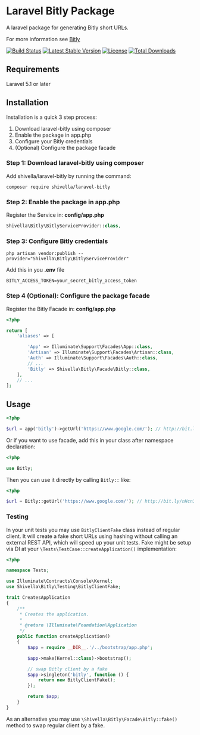 Laravel Bitly Package
=====================

A laravel package for generating Bitly short URLs.

For more information see [Bitly](https://bitly.com/)

[![Build Status](https://github.com/Shivella/laravel-bitly/actions/workflows/tests.yml/badge.svg?branch=master)](https://github.com/Shivella/laravel-bitly/actions) [![Latest Stable Version](https://poser.pugx.org/shivella/laravel-bitly/v/stable)](https://packagist.org/packages/shivella/laravel-bitly) [![License](https://poser.pugx.org/shivella/laravel-bitly/license)](https://packagist.org/packages/shivella/laravel-bitly) [![Total Downloads](https://poser.pugx.org/shivella/laravel-bitly/downloads)](https://packagist.org/packages/shivella/laravel-bitly)

## Requirements ##

Laravel 5.1 or later


Installation
------------
Installation is a quick 3 step process:

1. Download laravel-bitly using composer
2. Enable the package in app.php
3. Configure your Bitly credentials
4. (Optional) Configure the package facade

### Step 1: Download laravel-bitly using composer

Add shivella/laravel-bitly by running the command:

```
composer require shivella/laravel-bitly
```

### Step 2: Enable the package in app.php

Register the Service in: **config/app.php**

``` php
Shivella\Bitly\BitlyServiceProvider::class,
````

### Step 3: Configure Bitly credentials

```
php artisan vendor:publish --provider="Shivella\Bitly\BitlyServiceProvider"
```

Add this in you **.env** file

```
BITLY_ACCESS_TOKEN=your_secret_bitly_access_token
```

### Step 4 (Optional): Configure the package facade

Register the Bitly Facade in: **config/app.php**

```php
<?php

return [
    'aliases' => [

        'App' => Illuminate\Support\Facades\App::class,
        'Artisan' => Illuminate\Support\Facades\Artisan::class,
        'Auth' => Illuminate\Support\Facades\Auth::class,
        // ...
        'Bitly' => Shivella\Bitly\Facade\Bitly::class,
    ],
    // ...
];
````

Usage
-----

```php
<?php

$url = app('bitly')->getUrl('https://www.google.com/'); // http://bit.ly/nHcn3
````

Or if you want to use facade, add this in your class after namespace declaration:

```php
<?php

use Bitly;
```

Then you can use it directly by calling `Bitly::` like:

```php
<?php

$url = Bitly::getUrl('https://www.google.com/'); // http://bit.ly/nHcn3
````

### Testing

In your unit tests you may use `BitlyClientFake` class instead of regular client.
It will create a fake short URLs using hashing without calling an external REST API, which will speed up your unit tests.
Fake might be setup via DI at your `\Tests\TestCase::createApplication()` implementation:

```php
<?php

namespace Tests;

use Illuminate\Contracts\Console\Kernel;
use Shivella\Bitly\Testing\BitlyClientFake;

trait CreatesApplication
{
    /**
     * Creates the application.
     *
     * @return \Illuminate\Foundation\Application
     */
    public function createApplication()
    {
        $app = require __DIR__.'/../bootstrap/app.php';

        $app->make(Kernel::class)->bootstrap();

        // swap Bitly client by a fake
        $app->singleton('bitly', function () {
            return new BitlyClientFake();
        });

        return $app;
    }
}
```

As an alternative you may use `\Shivella\Bitly\Facade\Bitly::fake()` method to swap regular client by a fake.
